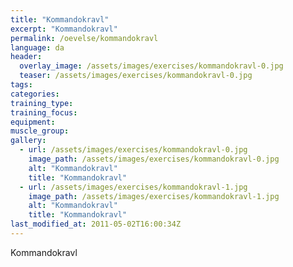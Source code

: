 ```yaml
---
title: "Kommandokravl"
excerpt: "Kommandokravl"
permalink: /oevelse/kommandokravl
language: da
header:
  overlay_image: /assets/images/exercises/kommandokravl-0.jpg
  teaser: /assets/images/exercises/kommandokravl-0.jpg
tags:
categories:
training_type: 
training_focus: 
equipment:
muscle_group:
gallery:
  - url: /assets/images/exercises/kommandokravl-0.jpg
    image_path: /assets/images/exercises/kommandokravl-0.jpg
    alt: "Kommandokravl"
    title: "Kommandokravl"
  - url: /assets/images/exercises/kommandokravl-1.jpg
    image_path: /assets/images/exercises/kommandokravl-1.jpg
    alt: "Kommandokravl"
    title: "Kommandokravl"
last_modified_at: 2011-05-02T16:00:34Z
---
```


Kommandokravl
